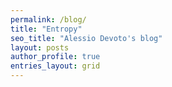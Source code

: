 ```yaml
---
permalink: /blog/
title: "Entropy"
seo_title: "Alessio Devoto's blog"
layout: posts
author_profile: true
entries_layout: grid
---
```



